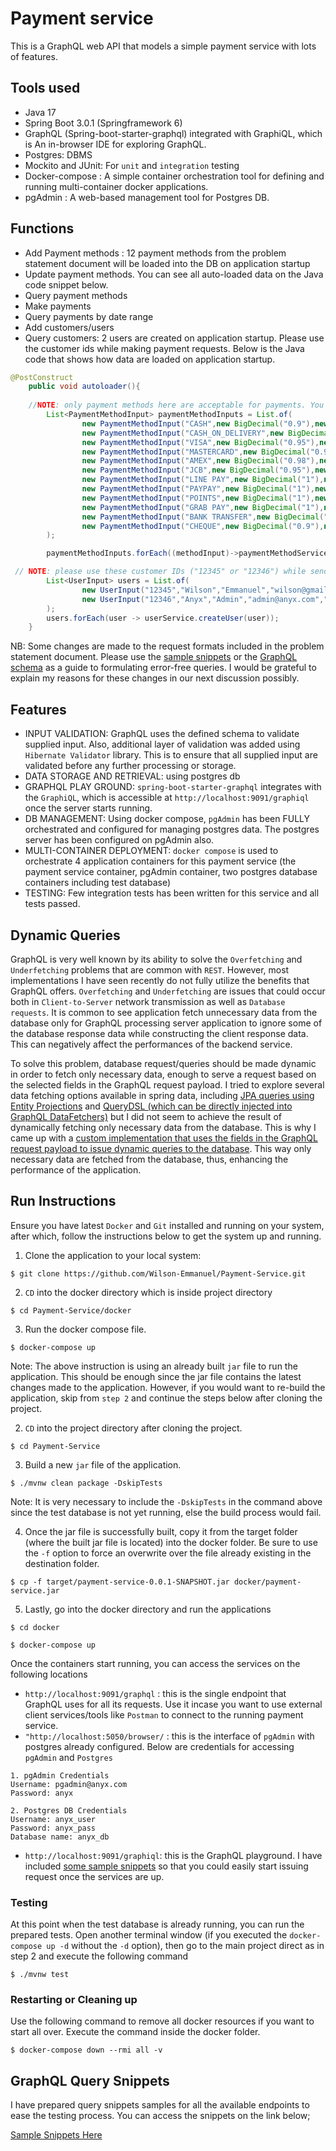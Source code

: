 # Payment service
This is a GraphQL web API that models a simple payment service with lots of features.

## Tools used
- Java 17
- Spring Boot 3.0.1 (Springframework 6)
- GraphQL (Spring-boot-starter-graphql) integrated with GraphiQL, which is An in-browser IDE for exploring GraphQL.
- Postgres: DBMS
- Mockito and JUnit: For `unit` and `integration` testing
- Docker-compose : A simple container orchestration tool for defining and running multi-container docker applications.
- pgAdmin : A web-based management tool for Postgres DB.

## Functions
- Add Payment methods : 12 payment methods from the problem statement document will be loaded into the DB on application startup
- Update payment methods. You can see all auto-loaded data on the Java code snippet below.
- Query payment methods
- Make payments
- Query payments by date range
- Add customers/users
- Query customers: 2 users are created on application startup. Please use the customer ids while making payment requests. Below is the Java code that shows how data are loaded on application startup.

```java
@PostConstruct
	public void autoloader(){
    
    //NOTE: only payment methods here are acceptable for payments. You can add more payment methods.
		List<PaymentMethodInput> paymentMethodInputs = List.of(
				new PaymentMethodInput("CASH",new BigDecimal("0.9"),new BigDecimal("1"),new BigDecimal("0.05"), false),
				new PaymentMethodInput("CASH_ON_DELIVERY",new BigDecimal("1"),new BigDecimal("1.2"),new BigDecimal("0.05"), true),
				new PaymentMethodInput("VISA",new BigDecimal("0.95"),new BigDecimal("1"),new BigDecimal("0.03"), true),
				new PaymentMethodInput("MASTERCARD",new BigDecimal("0.95"),new BigDecimal("1"),new BigDecimal("0.03"), true),
				new PaymentMethodInput("AMEX",new BigDecimal("0.98"),new BigDecimal("1.01"),new BigDecimal("0.02"), true),
				new PaymentMethodInput("JCB",new BigDecimal("0.95"),new BigDecimal("1"),new BigDecimal("0.05"), true),
				new PaymentMethodInput("LINE PAY",new BigDecimal("1"),new BigDecimal("1"),new BigDecimal("0.01"), false),
				new PaymentMethodInput("PAYPAY",new BigDecimal("1"),new BigDecimal("1"),new BigDecimal("0.01"), false),
				new PaymentMethodInput("POINTS",new BigDecimal("1"),new BigDecimal("1"),new BigDecimal("0"), false),
				new PaymentMethodInput("GRAB PAY",new BigDecimal("1"),new BigDecimal("1"),new BigDecimal("0.01"), false),
				new PaymentMethodInput("BANK TRANSFER",new BigDecimal("1"),new BigDecimal("1"),new BigDecimal("0"), true),
				new PaymentMethodInput("CHEQUE",new BigDecimal("0.9"),new BigDecimal("1"),new BigDecimal("0"), true)
		);

		paymentMethodInputs.forEach((methodInput)->paymentMethodService.createPaymentMethod(methodInput));

 // NOTE: please use these customer IDs ("12345" or "12346") while sending "makePayment" requests. Or you can create a new users with different customer ID.
		List<UserInput> users = List.of(
				new UserInput("12345","Wilson","Emmanuel","wilson@gmail.com","CUSTOMER"),
				new UserInput("12346","Anyx","Admin","admin@anyx.com","ADMIN")
		);
		users.forEach(user -> userService.createUser(user));
	}

```

NB: Some changes are made to the request formats included in the problem statement document. Please use the [sample snippets](https://github.com/Wilson-Emmanuel/Payment-Service/blob/master/query_snippets) or the [GraphQL schema](https://github.com/Wilson-Emmanuel/Payment-Service/blob/master/src/main/resources/graphql/schema.graphqls) as a guide to formulating error-free queries. I would be grateful to explain my reasons for these changes in our next discussion possibly.

## Features
- INPUT VALIDATION: GraphQL uses the defined schema to validate supplied input. Also, additional layer of validation was added using `Hibernate Validator` library. This is to ensure that all supplied input are validated before any further processing or storage.
- DATA STORAGE AND RETRIEVAL: using postgres db
- GRAPHQL PLAY GROUND: `spring-boot-starter-graphql` integrates with the `GraphiQL`, which is accessible at `http://localhost:9091/graphiql` once the server starts running.
- DB MANAGEMENT: Using docker compose, `pgAdmin` has been FULLY orchestrated and configured for managing postgres data. The postgres server has been configured on pgAdmin also. 
- MULTI-CONTAINER DEPLOYMENT: `docker compose` is used to orchestrate 4 application containers for this payment service (the payment service container, pgAdmin container, two postgres database containers including test database)
- TESTING: Few integration tests has been written for this service and all tests passed.

## Dynamic Queries
GraphQL is very well known by its ability to solve the `Overfetching` and `Underfetching` problems that are common with `REST`. However, most implementations I have seen recently do not fully utilize the benefits that GraphQL offers.
`Overfetching` and `Underfetching` are issues that could occur both in `Client-to-Server` network transmission as well as `Database requests`. It is common to see application fetch unnecessary data from the database 
only for GraphQL processing server application to ignore some of the database response data while constructing the client response data. This can negatively affect the performances of the backend service.

To solve this problem, database request/queries should be made dynamic in order to fetch only necessary data, enough to serve a request based on the selected fields in the GraphQL request payload.
I tried to explore several data fetching options available in spring data, including [JPA queries using Entity Projections](https://github.com/Wilson-Emmanuel/Payment-Service/blob/master/src/main/java/com/anymind/paymentservice/persistence/repositories/projections/PaymentProjection.java) and [QueryDSL (which can be directly injected into GraphQL DataFetchers)](https://github.com/Wilson-Emmanuel/Payment-Service/blob/master/src/main/java/com/anymind/paymentservice/web/configs/GraphQlConfig.java) but I did not seem to achieve the result of dynamically fetching only necessary data from the database.
This is why I came up with a [custom implementation that uses the fields in the GraphQL request payload to issue dynamic queries to the database](https://github.com/Wilson-Emmanuel/Payment-Service/tree/master/src/main/java/com/anymind/paymentservice/persistence/dynamic_field_selectors). This way only necessary data are fetched from the database, thus, enhancing the performance of the application.

## Run Instructions
Ensure you have latest `Docker` and `Git` installed and running on your system, after which, follow the instructions below to get the system up and running.
1. Clone the application to your local system:

```$ git clone https://github.com/Wilson-Emmanuel/Payment-Service.git```

2. `CD` into the docker directory which is inside project directory

```$ cd Payment-Service/docker```

3. Run the docker compose file.

```$ docker-compose up```


Note: The above instruction is using an already built `jar` file to run the application. This should be enough since the jar file contains the latest changes made to the application. However, if you would want to re-build the application, skip from `step 2` and continue the steps below after cloning the project.

2. `CD` into the project directory after cloning the project.

```$ cd Payment-Service```

3. Build a new `jar` file of the application.

```$ ./mvnw clean package -DskipTests```

Note: It is very necessary to include the `-DskipTests` in the command above since the test database is not yet running, else the build process would fail.

4. Once the jar file is successfully built, copy it from the target folder (where the built jar file is located) into the docker folder. Be sure to use the `-f` option to force an overwrite over the file already existing in the destination folder.

```$ cp -f target/payment-service-0.0.1-SNAPSHOT.jar docker/payment-service.jar```

5. Lastly, go into the docker directory and run the applications

```$ cd docker```

```$ docker-compose up```

Once the containers start running, you can access the services on the following locations
- ```http://localhost:9091/graphql``` : this is the single endpoint that GraphQL uses for all its requests. Use it incase you want to use external client services/tools like `Postman` to connect to the running payment service.
- ```"http://localhost:5050/browser/``` : this is the interface of `pgAdmin` with postgres already configured. Below are credentials for accessing `pgAdmin` and `Postgres`



```
1. pgAdmin Credentials
Username: pgadmin@anyx.com
Password: anyx 

2. Postgres DB Credentials
Username: anyx_user
Password: anyx_pass
Database name: anyx_db
```


- ```http://localhost:9091/graphiql```: this is the GraphQL playground. I have included [some sample snippets](https://github.com/Wilson-Emmanuel/Payment-Service/blob/master/query_snippets) so that you could easily start issuing request once the services are up.

### Testing
At this point when the test database is already running, you can run the prepared tests. Open another terminal window (if you executed the `docker-compose up -d` without the `-d` option), then go to the main project direct as in step 2 and execute the following command

```$ ./mvnw test```

### Restarting or Cleaning up
Use the following command to remove all docker resources if you want to start all over. Execute the command inside the docker folder.

```$ docker-compose down --rmi all -v```


## GraphQL Query Snippets
I have prepared query snippets samples for all the available endpoints to ease the testing process. You can access the snippets on the link below;

[Sample Snippets Here](https://github.com/Wilson-Emmanuel/Payment-Service/blob/master/query_snippets)
